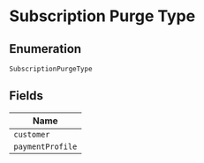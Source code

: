 
# Subscription Purge Type

## Enumeration

`SubscriptionPurgeType`

## Fields

| Name |
|  --- |
| `customer` |
| `paymentProfile` |

